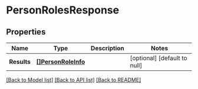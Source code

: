 # PersonRolesResponse

## Properties
Name | Type | Description | Notes
------------ | ------------- | ------------- | -------------
**Results** | [**[]PersonRoleInfo**](PersonRoleInfo.md) |  | [optional] [default to null]

[[Back to Model list]](../README.md#documentation-for-models) [[Back to API list]](../README.md#documentation-for-api-endpoints) [[Back to README]](../README.md)


